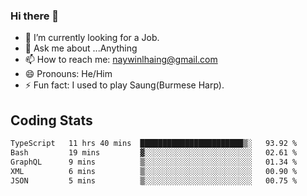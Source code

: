 ### Hi there 👋

- 🔭 I’m currently looking for a Job.
- 💬 Ask me about ...Anything
- 📫 How to reach me: naywinlhaing@gmail.com
- 😄 Pronouns: He/Him
- ⚡ Fun fact: I used to play Saung(Burmese Harp).


## Coding Stats
<!--START_SECTION:waka-->

```txt
TypeScript   11 hrs 40 mins  ███████████████████████▒░   93.92 %
Bash         19 mins         ▓░░░░░░░░░░░░░░░░░░░░░░░░   02.61 %
GraphQL      9 mins          ▒░░░░░░░░░░░░░░░░░░░░░░░░   01.34 %
XML          6 mins          ▒░░░░░░░░░░░░░░░░░░░░░░░░   00.90 %
JSON         5 mins          ▒░░░░░░░░░░░░░░░░░░░░░░░░   00.75 %
```

<!--END_SECTION:waka-->
